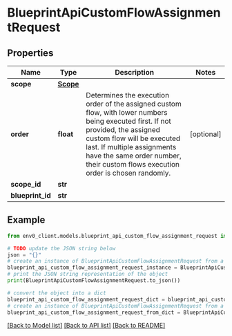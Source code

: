 # BlueprintApiCustomFlowAssignmentRequest


## Properties

Name | Type | Description | Notes
------------ | ------------- | ------------- | -------------
**scope** | [**Scope**](Scope.md) |  | 
**order** | **float** | Determines the execution order of the assigned custom flow, with lower numbers being executed first. If not provided, the assigned custom flow will be executed last. If multiple assignments have the same order number, their custom flows execution order is chosen randomly. | [optional] 
**scope_id** | **str** |  | 
**blueprint_id** | **str** |  | 

## Example

```python
from env0_client.models.blueprint_api_custom_flow_assignment_request import BlueprintApiCustomFlowAssignmentRequest

# TODO update the JSON string below
json = "{}"
# create an instance of BlueprintApiCustomFlowAssignmentRequest from a JSON string
blueprint_api_custom_flow_assignment_request_instance = BlueprintApiCustomFlowAssignmentRequest.from_json(json)
# print the JSON string representation of the object
print(BlueprintApiCustomFlowAssignmentRequest.to_json())

# convert the object into a dict
blueprint_api_custom_flow_assignment_request_dict = blueprint_api_custom_flow_assignment_request_instance.to_dict()
# create an instance of BlueprintApiCustomFlowAssignmentRequest from a dict
blueprint_api_custom_flow_assignment_request_from_dict = BlueprintApiCustomFlowAssignmentRequest.from_dict(blueprint_api_custom_flow_assignment_request_dict)
```
[[Back to Model list]](../README.md#documentation-for-models) [[Back to API list]](../README.md#documentation-for-api-endpoints) [[Back to README]](../README.md)


